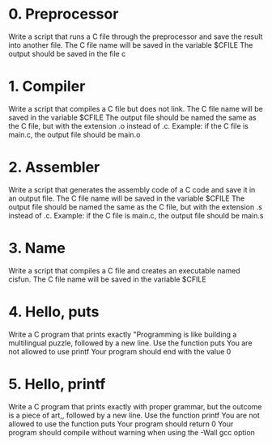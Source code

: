 # 0. Preprocessor 
Write a script that runs a C file through the preprocessor and save the result into another file.
    The C file name will be saved in the variable $CFILE
    The output should be saved in the file c

# 1. Compiler 
Write a script that compiles a C file but does not link.
    The C file name will be saved in the variable $CFILE
    The output file should be named the same as the C file, but with the extension .o instead of .c.
        Example: if the C file is main.c, the output file should be main.o

# 2. Assembler  
Write a script that generates the assembly code of a C code and save it in an output file.
    The C file name will be saved in the variable $CFILE
    The output file should be named the same as the C file, but with the extension .s instead of .c.
        Example: if the C file is main.c, the output file should be main.s

# 3. Name
Write a script that compiles a C file and creates an executable named cisfun.
    The C file name will be saved in the variable $CFILE

# 4. Hello, puts
Write a C program that prints exactly "Programming is like building a multilingual puzzle, followed by a new line.
    Use the function puts
    You are not allowed to use printf
    Your program should end with the value 0

# 5. Hello, printf
Write a C program that prints exactly with proper grammar, but the outcome is a piece of art,, followed by a new line.
    Use the function printf
    You are not allowed to use the function puts
    Your program should return 0
    Your program should compile without warning when using the -Wall gcc option

